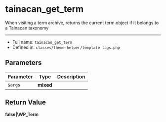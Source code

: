 # tainacan_get_term


When visiting a term archive, returns the current term object if it belongs to a Tainacan taxonomy

***

* Full name: `tainacan_get_term`
* Defined in: `classes/theme-helper/template-tags.php`

## Parameters

| Parameter | Type      | Description |
|-----------|-----------|-------------|
| `$args`   | **mixed** |             |

## Return Value

**false|\WP_Term**
